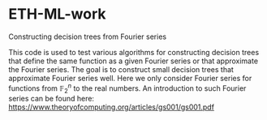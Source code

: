 # ETH-ML-work
Constructing decision trees from Fourier series


This code is used to test various algorithms for constructing decision trees that define the same function as a given Fourier series or that approximate the Fourier series.
The goal is to construct small decision trees that approximate Fourier series well.
Here we only consider Fourier series for functions from $\mathbb{F}_2^n$ to the real numbers.
An introduction to such Fourier series can be found here: https://www.theoryofcomputing.org/articles/gs001/gs001.pdf
